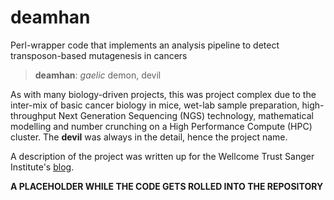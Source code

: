 # deamhan
Perl-wrapper code that implements an analysis pipeline to detect transposon-based mutagenesis in cancers

>**deamhan**: _gaelic_ demon, devil

As with many biology-driven projects, this was project complex due to the 
inter-mix of basic cancer biology in mice, wet-lab sample preparation,
high-throughput Next Generation Sequencing (NGS) technology, mathematical
modelling and number crunching on a High Performance Compute (HPC) cluster.
The **devil** was always in the detail, hence the project name.

A description of the project was written up for the Wellcome Trust Sanger
Institute's [blog](https://sangerinstitute.blog/2014/01/03/throwing-a-spanner-in-the-works/).

**A PLACEHOLDER WHILE THE CODE GETS ROLLED INTO THE REPOSITORY**

